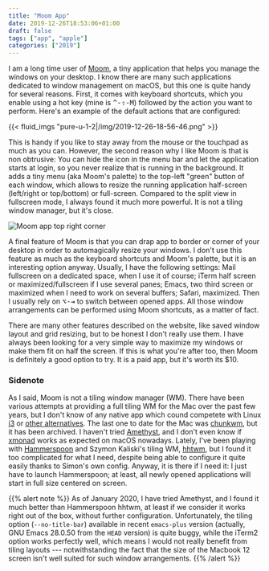 ```yaml
---
title: "Moom App"
date: 2019-12-26T18:53:06+01:00
draft: false
tags: ["app", "apple"]
categories: ["2019"]
---
```


I am a long time user of [Moom](https://manytricks.com/moom/), a tiny application that helps you manage the windows on your desktop. I know there are many such applications dedicated to window management on macOS, but this one is quite handy for several reasons. First, it comes with keyboard shortcuts, which you enable using a hot key (mine is <kbd>^-⇧-M</kbd>) followed by the action you want to perform. Here's an example of the default actions that are configured:

{{< fluid_imgs "pure-u-1-2|/img/2019-12-26-18-56-46.png" >}}

This is handy if you like to stay away from the mouse or the touchpad as much as you can. However, the second reason why I like Moom is that is non obtrusive: You can hide the icon in the menu bar and let the application starts at login, so you never realize that is running in the background. It adds a tiny menu (aka Moom's palette) to the top-left "green" button of each window, which allows to resize the running application half-screen (left/right or top/bottom) or full-screen. Compared to the split view in fullscreen mode, I always found it much more powerful. It is not a tiling window manager, but it's close.

![Moom app top right corner](/img/2019-12-26-19-02-12.png)

A final feature of Moom is that you can drap app to border or corner of your desktop in order to automagically resize your windows. I don't use this feature as much as the keyboard shortcuts and Moom's palette, but it is an interesting option anyway. Usually, I have the following settings: Mail fullscreen on a dedicated space, when I use it of course; iTerm half screen or maximized/fullscreen if I use several panes; Emacs, two third screen or maximized when I need to work on several buffers; Safari, maximized. Then I usually rely on <kbd>⌥-⇥</kbd> to switch between opened apps. All those window arrangements can be performed using Moom shortcuts, as a matter of fact.

There are many other features described on the website, like saved window layout and grid resizing, but to be honest I don't really use them. I have always been looking for a very simple way to maximize my windows or make them fit on half the screen. If this is what you're after too, then Moom is definitely a good option to try. It is a paid app, but it's worth its \$10.

### Sidenote

As I said, Moom is not a tiling window manager (WM). There have been various attempts at providing a full tiling WM for the Mac over the past few years, but I don't know of any native app which cound competete with Linux [i3](https://i3wm.org) or [other alternatives](https://www.tecmint.com/best-tiling-window-managers-for-linux/). The last one to date for the Mac was [chunkwm](https://github.com/koekeishiya/chunkwm), but it has been archived. I haven't tried [Amethyst](https://github.com/ianyh/Amethyst), and I don't even know if [xmonad](https://xmonad.org) works as expected on macOS nowadays. Lately, I've been playing with [Hammerspoon](http://www.hammerspoon.org) and Szymon Kaliski's tiling WM, [hhtwm](https://github.com/szymonkaliski/hhtwm), but I found it too complicated for what I need, despite being able to configure it quite easily thanks to Simon's own config. Anyway, it is there if I need it: I just have to launch Hammerspoon; at least, all newly opened applications will start in full size centered on screen.

{{% alert note %}}
As of January 2020, I have tried Amethyst, and I found it much better than Hammerspoon hhtwm, at least if we consider it works right out of the box, without further configuration. Unfortunately, the tiling option (`--no-title-bar`) available in recent `emacs-plus` version (actually, GNU Emacs 28.0.50 from the `HEAD` version) is quite buggy, while the iTerm2 option works perfectly well, which means I would not really benefit from tiling layouts --- notwithstanding the fact that the size of the Macbook 12 screen isn't well suited for such window arrangements.
{{% /alert %}}
